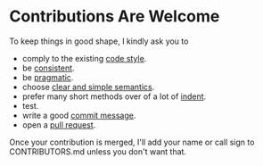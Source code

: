Contributions Are Welcome
=========================

To keep things in good shape, I kindly ask you to

* comply to the existing [code style][style].
* be [consistent][pikestyle].
* be [pragmatic][perils].
* choose [clear and simple semantics][semantics].
* prefer many short methods over of a lot of [indent][kernel].
* test.
* write a good [commit message][commit].
* open a [pull request][pull].

Once your contribution is merged, I'll add your name or call sign to
CONTRIBUTORS.md unless you don't want that.

[style]:https://gist.github.com/markusfisch/e4cf70fab43e798f6091
[pikestyle]:http://doc.cat-v.org/bell_labs/pikestyle
[perils]:http://sebastiansylvan.com/2013/08/16/the-perils-of-future-coding
[semantics]:https://wiki.qt.io/API_Design_Principles
[kernel]:https://www.kernel.org/doc/Documentation/CodingStyle
[commit]:http://git-scm.com/book/ch5-2.html#Commit-Guidelines
[pull]:https://help.github.com/articles/using-pull-requests
